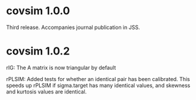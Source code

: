 # covsim 1.0.0

Third release. Accompanies journal publication in JSS. 

# covsim 1.0.2

rIG: The A matrix is now triangular by default

rPLSIM: Added tests for whether an identical pair has been calibrated. 
This speeds up rPLSIM if sigma.target has many identical values, and skewness and kurtosis values are identical. 
